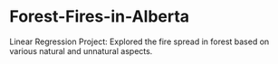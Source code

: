 # Forest-Fires-in-Alberta
Linear Regression Project: Explored the fire spread in forest based on various natural and unnatural aspects.
